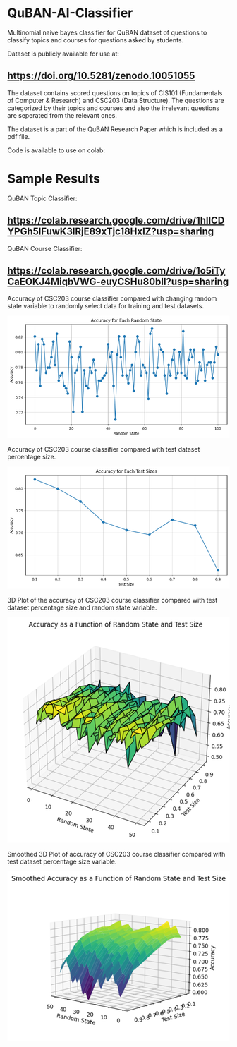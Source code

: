 # QuBAN-AI-Classifier
Multinomial naive bayes classifier for QuBAN dataset of questions to classify topics and courses for questions asked by students.

Dataset is publicly available for use at:
## https://doi.org/10.5281/zenodo.10051055

The dataset contains scored questions on topics of CIS101 (Fundamentals of Computer & Research) and CSC203 (Data Structure). The questions are categorized by their topics and courses and also the irrelevant questions are seperated from the relevant ones.

The dataset is a part of the QuBAN Research Paper which is included as a pdf file.

Code is available to use on colab:

# Sample Results

QuBAN Topic Classifier:
## https://colab.research.google.com/drive/1hllCDYPGh5lFuwK3lRjE89xTjc18HxIZ?usp=sharing

QuBAN Course Classifier:
## https://colab.research.google.com/drive/1o5iTyCaEOKJ4MiqbVWG-euyCSHu80bll?usp=sharing

Accuracy of CSC203 course classifier compared with changing random state variable to randomly select data for training and test datasets.

![Random State Accuracy](results/A.png?raw=true "Random State Accuracy")

Accuracy of CSC203 course classifier compared with test dataset percentage size.

![Test Size Accuracy](results/B.png?raw=true "Test Size Accuracy")

3D Plot of the accuracy of CSC203 course classifier compared with test dataset percentage size and random state variable.

![3D Plot Accuracy](results/C.png?raw=true "3D Plot Accuracy")

Smoothed 3D Plot of accuracy of CSC203 course classifier compared with test dataset percentage size variable.

![3D Smoothed Plot Accuracy](results/D.png?raw=true "3D Smoothed Plot Accuracy")
